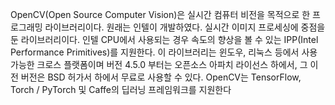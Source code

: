 OpenCV(Open Source Computer Vision)은 실시간 컴퓨터 비전을 목적으로 한 프로그래밍 라이브러리이다. 원래는 인텔이 개발하였다. 실시간 이미지 프로세싱에 중점을 둔 라이브러리이다. 인텔 CPU에서 사용되는 경우 속도의 향상을 볼 수 있는 IPP(Intel Performance Primitives)를 지원한다. 이 라이브러리는 윈도우, 리눅스 등에서 사용 가능한 크로스 플랫폼이며 버전 4.5.0 부터는 오픈소스 아파치 라이선스 하에서, 그 이전 버전은 BSD 허가서 하에서 무료로 사용할 수 있다. OpenCV는 TensorFlow, Torch / PyTorch 및 Caffe의 딥러닝 프레임워크를 지원한다
